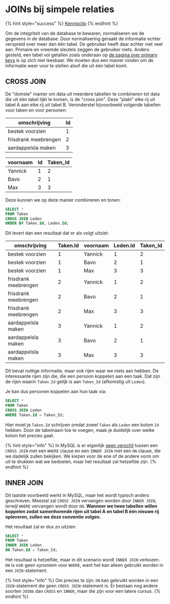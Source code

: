 # JOINs bij simpele relaties

{% hint style="success" %}
[Kennisclip](https://youtu.be/O6rJEnv65qs)
{% endhint %}

Om de integriteit van de database te bewaren, normaliseren we de gegevens in de database. Door normalisering geraakt de informatie echter verspreid over meer dan één tabel. De gebruiker heeft daar echter niet veel aan. Primaire en vreemde sleutels zeggen de gebruiker niets. Anders gesteld, een tabel vol getallen zoals onderaan op [de pagina over primary keys](../ddl/sleutels-voor-identificatie.md) is op zich niet leesbaar. We moeten dus een manier vinden om de informatie weer voor te stellen alsof die uit één tabel komt.

## CROSS JOIN

De "domste" manier om data uit meerdere tabellen te combineren tot data die uit één tabel lijkt te komen, is de "cross join". Deze "plakt" elke rij uit tabel A aan elke rij uit tabel B. Veronderstel bijvoorbeeld volgende tabellen voor taken en voor personen:

| omschrijving         | Id |
| -------------------- | -- |
| bestek voorzien      | 1  |
| frisdrank meebrengen | 2  |
| aardappelsla maken   | 3  |

| voornaam | Id | Taken\_Id |
| -------- | -- | --------- |
| Yannick  | 1  | 2         |
| Bavo     | 2  | 1         |
| Max      | 3  | 3         |

Deze kunnen we op deze manier combineren en tonen:

```sql
SELECT *
FROM Taken
CROSS JOIN Leden
ORDER BY Taken.Id, Leden.Id;
```

Dit levert dan een resultaat dat er als volgt uitziet:

| omschrijving         | Taken.Id | voornaam | Leden.Id | Taken\_Id |
| -------------------- | -------- | -------- | -------- | --------- |
| bestek voorzien      | 1        | Yannick  | 1        | 2         |
| bestek voorzien      | 1        | Bavo     | 2        | 1         |
| bestek voorzien      | 1        | Max      | 3        | 3         |
| frisdrank meebrengen | 2        | Yannick  | 1        | 2         |
| frisdrank meebrengen | 2        | Bavo     | 2        | 1         |
| frisdrank meebrengen | 2        | Max      | 3        | 3         |
| aardappelsla maken   | 3        | Yannick  | 1        | 2         |
| aardappelsla maken   | 3        | Bavo     | 2        | 1         |
| aardappelsla maken   | 3        | Max      | 3        | 3         |

Dit bevat nuttige informatie, maar ook rijen waar we niets aan hebben. De interessante rijen zijn die, die een persoon koppelen aan een taak. Dat zijn de rijen waarin `Taken.Id` gelijk is aan `Taken_Id` (afkomstig uit `Leden`).

Je kan dus personen koppelen aan hun taak via:

```sql
SELECT *
FROM Taken
CROSS JOIN Leden
WHERE Taken.Id = Taken_Id;
```

Hier moet je `Taken.Id` schrijven omdat zowel `Taken` als `Leden` een kolom `Id` hebben. Door de tabelnaam toe te voegen, maak je duidelijk over welke kolom het precies gaat.

{% hint style="info" %}
In MySQL is er eigenlijk [geen verschil](https://dev.mysql.com/doc/refman/8.0/en/join.html) tussen een `CROSS JOIN` met een `WHERE` clause en een `INNER JOIN` met een `ON` clause, die we dadelijk zullen bekijken. We kiezen voor de ene of de andere vorm om uit te drukken wat we bedoelen, maar het resultaat zal hetzelfde zijn.
{% endhint %}

## INNER JOIN

Dit laatste voorbeeld werkt in MySQL, maar het wordt typisch anders geschreven. Meestal zal `CROSS JOIN` vervangen worden door `INNER JOIN`, terwijl `WHERE` vervangen wordt door `ON`. **Wanneer we twee tabellen willen koppelen zodat samenhorende rijen uit tabel A en tabel B één nieuwe rij opleveren, zullen we deze conventie volgen.**

Het resultaat zal er dus zo uitzien:

```sql
SELECT *
FROM Taken
INNER JOIN Leden
ON Taken.Id = Taken_Id;
```

Het resultaat is hetzelfde, maar in dit scenario wordt `INNER JOIN` verkozen. `ON` is ook geen synoniem voor `WHERE`, want het kan alleen gebruikt worden in een `JOIN`-statement.

{% hint style="info" %}
Om precies te zijn: `ON` kan gebruikt worden in een `JOIN`-statement die geen `CROSS JOIN`-statement is. Er bestaan nog andere soorten `JOIN`s dan `CROSS` en `INNER`, maar die zijn voor een latere cursus.
{% endhint %}
